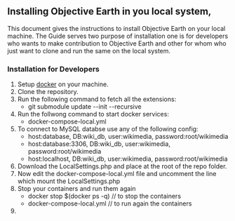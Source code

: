 ## Installing Objective Earth in you local system,

This document gives the instructions to install Objective Earth on your local machine. The Guide serves two purpose of installation one is for developers who wants to make contribution to Objective Earth and other for whom who just want to clone and run the same on the local system.


### Installation for Developers

1. Setup [docker](https://docs.docker.com/get-started/) on your machine.
2. Clone the repository.
3. Run the following command to fetch all the extensions:
    - git submodule update --init --recursive
4. Run the follwong command to start docker services:
    - docker-compose-local.yml
5. To connect to MySQL databse use any of the following config:
    - host:database, DB:wiki_db, user:wikimedia, password:root/wikimedia
    - host:database:3306, DB:wiki_db, user:wikimedia, password:root/wikimedia
    - host:localhost, DB:wiki_db, user:wikimedia, password:root/wikimedia
6. Download the LocalSettings.php and place at the root of the repo folder.
7. Now edit the docker-compose-local.yml file and uncomment the line which mount the LocalSettings.php
8. Stop your containers and run them again
    - docker stop $(docker ps -q) // to stop the containers
    - docker-compose-local.yml // to run again the containers
9. 


